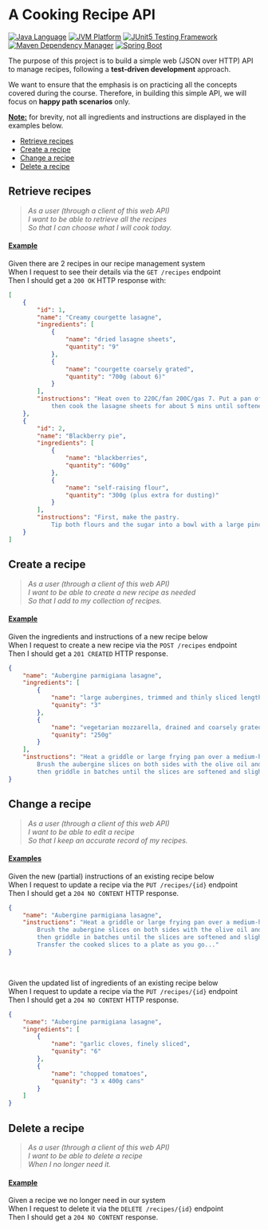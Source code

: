# A Cooking Recipe API

[![Java Language](https://img.shields.io/badge/language-Java-3A75B0.svg?logo=OpenJDK)][1]
[![JVM Platform](https://img.shields.io/badge/platform-JVM-6C93B8.svg?logo=IntelliJIDEA)][2]
[![JUnit5 Testing Framework](https://img.shields.io/badge/testing%20framework-JUnit5-26A162.svg?logo=JUnit5)][3]
[![Maven Dependency Manager](https://img.shields.io/badge/dependency%20manager-Maven-AA215A.svg?logo=ApacheMaven)][4]
[![Spring Boot](https://img.shields.io/badge/web%20framework-Spring%20Boot-6DB33F.svg?logo=SpringBoot)][5]

The purpose of this project is to build a simple web (JSON over HTTP) API to manage recipes, following a **test-driven development** approach. 

We want to ensure that the emphasis is on practicing all the concepts covered during the course. Therefore, in building this simple API, we will focus on **happy path scenarios** only.

**<u>Note:</u>** for brevity, not all ingredients and instructions are displayed in the examples below.

- [Retrieve recipes][6]
- [Create a recipe][7]
- [Change a recipe][8]
- [Delete a recipe][9]

## Retrieve recipes

> *As a user (through a client of this web API) <br/>*
> *I want to be able to retrieve all the recipes <br/>*
> *So that I can choose what I will cook today.*

#### <u>Example</u>

Given there are 2 recipes in our recipe management system <br/>
When I request to see their details via the `GET /recipes` endpoint <br/>
Then I should get a `200 OK` HTTP response with: <br/>

```JSON
[
    {
        "id": 1,
        "name": "Creamy courgette lasagne",
        "ingredients": [
            {
                "name": "dried lasagne sheets",
                "quantity": "9"
            },
            {
                "name": "courgette coarsely grated",
                "quantity": "700g (about 6)"
            }
        ],
        "instructions": "Heat oven to 220C/fan 200C/gas 7. Put a pan of water on to boil, 
            then cook the lasagne sheets for about 5 mins until softened, but not cooked through..."
    },
    {
        "id": 2,
        "name": "Blackberry pie",
        "ingredients": [
            {
                "name": "blackberries",
                "quantity": "600g"
            },
            {
                "name": "self-raising flour",
                "quantity": "300g (plus extra for dusting)"
            }
        ],
        "instructions": "First, make the pastry. 
            Tip both flours and the sugar into a bowl with a large pinch of salt..."
    }
]

```


## Create a recipe

> *As a user (through a client of this web API) <br/>*
> *I want to be able to create a new recipe as needed <br/>*
> *So that I add to my collection of recipes.*

#### <u>Example</u>

Given the ingredients and instructions of a new recipe below <br/>
When I request to create a new recipe via the `POST /recipes` endpoint <br/>
Then I should get a `201 CREATED` HTTP response. <br/>

```JSON
{
    "name": "Aubergine parmigiana lasagne",
    "ingredients": [
        {
            "name": "large aubergines, trimmed and thinly sliced lengthways",
            "quanity": "3"
        },
        {
            "name": "vegetarian mozzarella, drained and coarsely grated",
            "quanity": "250g"
        }
    ],
    "instructions": "Heat a griddle or large frying pan over a medium-high heat. 
        Brush the aubergine slices on both sides with the olive oil and season with a little salt,
        then griddle in batches until the slices are softened and slightly charred..."
}
```


## Change a recipe

> *As a user (through a client of this web API) <br/>*
> *I want to be able to edit a recipe <br/>*
> *So that I keep an accurate record of my recipes.*

#### <u>Examples</u>

Given the new (partial) instructions of an existing recipe below <br/>
When I request to update a recipe via the `PUT /recipes/{id}` endpoint <br/>
Then I should get a `204 NO CONTENT` HTTP response. <br/>

```JSON
{
    "name": "Aubergine parmigiana lasagne",
    "instructions": "Heat a griddle or large frying pan over a medium-high heat. 
        Brush the aubergine slices on both sides with the olive oil and season with a little salt,
        then griddle in batches until the slices are softened and slightly charred (ensure the heat isn’t too high or the aubergine will char before it softens). 
        Transfer the cooked slices to a plate as you go..."
}
```

<br/>

Given the updated list of ingredients of an existing recipe below <br/>
When I request to update a recipe via the `PUT /recipes/{id}` endpoint <br/>
Then I should get a `204 NO CONTENT` HTTP response. <br/>

```JSON
{
    "name": "Aubergine parmigiana lasagne",
    "ingredients": [
        {
            "name": "garlic cloves, finely sliced",
            "quanity": "6"
        },
        {
            "name": "chopped tomatoes",
            "quanity": "3 x 400g cans"
        }
    ]
}
```


## Delete a recipe

> *As a user (through a client of this web API) <br/>*
> *I want to be able to delete a recipe <br/>*
> *When I no longer need it.*

#### <u>Example</u>

Given a recipe we no longer need in our system <br/>
When I request to delete it via the `DELETE /recipes/{id}` endpoint <br/>
Then I should get a `204 NO CONTENT` response. <br/>



[1]: https://www.java.com/en/download/help/whatis_java.html
[2]: https://www.ibm.com/cloud/blog/jvm-vs-jre-vs-jdk
[3]: https://junit.org/junit5/
[4]: https://maven.apache.org/
[5]: https://spring.io/projects/spring-boot

[6]: #retrieve-recipes
[7]: #create-a-recipe
[8]: #change-a-recipe
[9]: #delete-a-recipe
